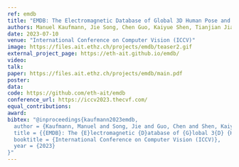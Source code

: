 ```yaml
---
ref: emdb
title: "EMDB: The Electromagnetic Database of Global 3D Human Pose and Shape in the Wild"
authors: Manuel Kaufmann, Jie Song, Chen Guo, Kaiyue Shen, Tianjian Jiang, Chengcheng Tang, Juan Zarate, Otmar Hilliges
date: 2023-07-10
venue: "International Conference on Computer Vision (ICCV)"
image: https://files.ait.ethz.ch/projects/emdb/teaser2.gif
external_project_page: https://eth-ait.github.io/emdb/
video: 
talk: 
paper: https://files.ait.ethz.ch/projects/emdb/main.pdf
poster: 
data: 
code: https://github.com/eth-ait/emdb
conference_url: https://iccv2023.thecvf.com/
equal_contributions: 
award: 
bibtex: "@inproceedings{kaufmann2023emdb,
  author = {Kaufmann, Manuel and Song, Jie and Guo, Chen and Shen, Kaiyue and Jiang, Tianjian and Tang, Chengcheng and Zarate, Juan Jose and Hilliges, Otmar},
  title = {{EMDB}: The {E}lectromagnetic {D}atabase of {G}lobal 3{D} {H}uman {P}ose and {S}hape in the {W}ild},
  booktitle = {International Conference on Computer Vision (ICCV)},
  year = {2023}
}"
---
```

